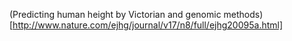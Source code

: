 (Predicting human height by Victorian and genomic methods)[http://www.nature.com/ejhg/journal/v17/n8/full/ejhg20095a.html]



